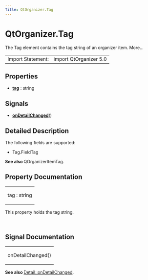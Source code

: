 ```yaml
---
Title: QtOrganizer.Tag
---
```


# QtOrganizer.Tag

<span class="subtitle"></span>
<!-- $$$Tag-brief -->
<p>The Tag element contains the tag string of an organizer item. More...</p>
<!-- @@@Tag -->
<table class="alignedsummary">
<tr><td class="memItemLeft rightAlign topAlign"> Import Statement:</td><td class="memItemRight bottomAlign"> import QtOrganizer 5.0</td></tr></table><ul>
</ul>
<h2 id="properties">Properties</h2>
<ul>
<li class="fn"><b><b><a href="#tag-prop">tag</a></b></b> : string</li>
</ul>
<h2 id="signals">Signals</h2>
<ul>
<li class="fn"><b><b><a href="#onDetailChanged-signal">onDetailChanged</a></b></b>()</li>
</ul>
<!-- $$$Tag-description -->
<h2 id="details">Detailed Description</h2>
</p>
<p>The following fields are supported:</p>
<ul>
<li>Tag.FieldTag</li>
</ul>
<p><b>See also </b>QOrganizerItemTag.</p>
<!-- @@@Tag -->
<h2>Property Documentation</h2>
<!-- $$$tag -->
<table class="qmlname"><tr valign="top" id="tag-prop"><td class="tblQmlPropNode"><p><span class="name">tag</span> : <span class="type">string</span></p></td></tr></table><p>This property holds the tag string.</p>
<!-- @@@tag -->
<br/>
<h2>Signal Documentation</h2>
<!-- $$$onDetailChanged -->
<table class="qmlname"><tr valign="top" id="onDetailChanged-signal"><td class="tblQmlFuncNode"><p><span class="name">onDetailChanged</span>()</p></td></tr></table><p><b>See also </b><a href="QtOrganizer.Detail.md#onDetailChanged-signal">Detail::onDetailChanged</a>.</p>
<!-- @@@onDetailChanged -->
<br/>
